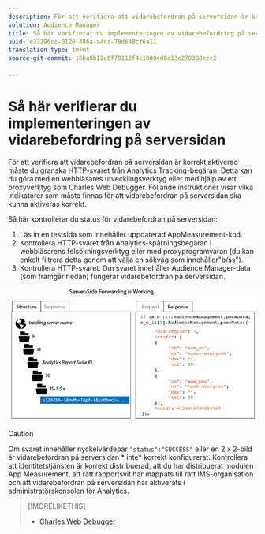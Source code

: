 ```yaml
---
description: För att verifiera att vidarebefordran på serversidan är korrekt aktiverad måste du granska HTTP-svaret från Analytics Tracking-begäran. Detta kan du göra med en webbläsares utvecklingsverktyg eller med hjälp av ett proxyverktyg som Charles Web Debugger. Följande instruktioner visar vilka indikatorer som måste finnas för att vidarebefordran på serversidan ska kunna aktiveras korrekt.
solution: Audience Manager
title: Så här verifierar du implementeringen av vidarebefordring på serversidan
uuid: e37296cc-0120-486a-a4ca-78d648cf6a11
translation-type: tm+mt
source-git-commit: 16ba0b12e0f70112f4c10804d0a13c278388ecc2

---
```



# Så här verifierar du implementeringen av vidarebefordring på serversidan

För att verifiera att vidarebefordran på serversidan är korrekt aktiverad måste du granska HTTP-svaret från Analytics Tracking-begäran. Detta kan du göra med en webbläsares utvecklingsverktyg eller med hjälp av ett proxyverktyg som Charles Web Debugger. Följande instruktioner visar vilka indikatorer som måste finnas för att vidarebefordran på serversidan ska kunna aktiveras korrekt.

Så här kontrollerar du status för vidarebefordran på serversidan:

1. Läs in en testsida som innehåller uppdaterad AppMeasurement-kod.
1. Kontrollera HTTP-svaret från Analytics-spårningsbegäran i webbläsarens felsökningsverktyg eller med proxyprogramvaran (du kan enkelt filtrera detta genom att välja en sökväg som innehåller&quot;b/ss&quot;).
1. Kontrollera HTTP-svaret. Om svaret innehåller Audience Manager-data (som framgår nedan) fungerar vidarebefordran på serversidan.

![](assets/ssf-succeed.png)

>[!CAUTION]
>
>Om svaret innehåller nyckelvärdepar `"status":"SUCCESS"` eller en 2 x 2-bild är vidarebefordran på serversidan * inte* korrekt konfigurerat. Kontrollera att identitetstjänsten är korrekt distribuerad, att du har distribuerat modulen App Measurement, att rätt rapportsvit har mappats till rätt IMS-organisation och att vidarebefordran på serversidan har aktiverats i administratörskonsolen för Analytics.

>[!MORELIKETHIS]
>
>* [Charles Web Debugger](https://www.charlesproxy.com/)

